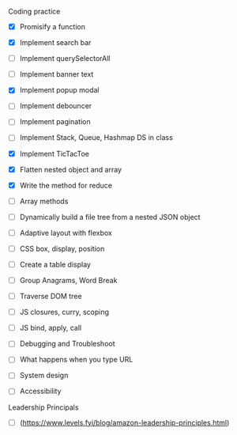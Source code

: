Coding practice

- [X] Promisify a function
- [X] Implement search bar
- [ ] Implement querySelectorAll
- [ ] Implement banner text
- [X] Implement popup modal
- [ ] Implement debouncer
- [ ] Implement pagination
- [ ] Implement Stack, Queue, Hashmap DS in class
- [X] Implement TicTacToe
- [X] Flatten nested object and array
- [X] Write the method for reduce
- [ ] Array methods
- [ ] Dynamically build a file tree from a nested JSON object
- [ ] Adaptive layout with flexbox
- [ ] CSS box, display, position
- [ ] Create a table display
- [ ] Group Anagrams, Word Break
- [ ] Traverse DOM tree
- [ ] JS closures, curry, scoping
- [ ] JS bind, apply, call
- [ ] Debugging and Troubleshoot
- [ ] What happens when you type URL
- [ ] System design
- [ ] Accessibility


Leadership Principals
- [ ] (https://www.levels.fyi/blog/amazon-leadership-principles.html)
